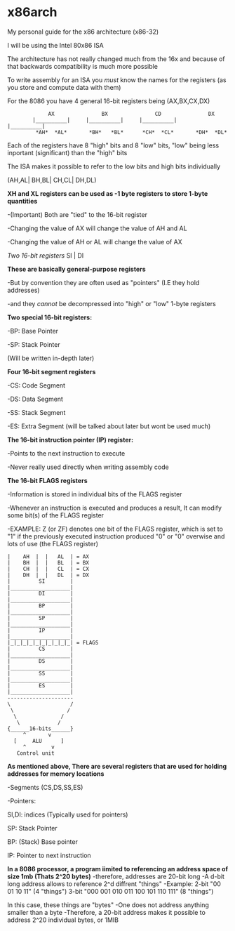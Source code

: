 # x86arch
My personal guide for the x86 architecture
(x86-32)



I will be using the Intel 80x86 ISA

The architecture has not really changed much from the 16x and because of that backwards compatibility is much more possible

To write assembly for an ISA you *must* know the names for the registers (as you store and compute data with them)

For the 8086 you have 4 general 16-bit registers being (AX,BX,CX,DX)

                 AX               BX               CD               DX   
            |__________|     |__________|     |__________|     |__________|
             *AH*  *AL*       *BH*   *BL*      *CH*  *CL*       *DH*  *DL*


Each of the registers have 8 "high" bits and 8 "low" bits, "low" being less inportant (significant) than the "high" bits

The ISA makes it possible to refer to the low bits and high bits individually

(AH,AL| BH,BL| CH,CL| DH,DL)

**XH and XL registers can be used as -1 byte registers to store 1-byte quantities**

 -(Important) Both are "tied" to the 16-bit register
 
  -Changing the value of AX will change the value of AH and AL
  
   -Changing the value of AH or AL will change the value of AX
   

*Two 16-bit registers*
 SI      |      DI

**These are basically general-purpose registers** 

 -But by convention they are often used as "pointers" (I.E they hold addresses)
 
  -and they *cannot* be decompressed into "high" or "low" 1-byte registers
  

**Two special 16-bit registers:**

 -BP: Base Pointer
 
  -SP: Stack Pointer
  
  (Will be written in-depth later)

**Four 16-bit segment registers**

 -CS: Code Segment
 
  -DS: Data Segment
  
   -SS: Stack Segment
   
  -ES: Extra Segment
     (will be talked about later but wont be used much)

**The 16-bit instruction pointer (IP) register:**

 -Points to the next instruction to execute
 
  -Never really used directly when writing assembly code

**The 16-bit FLAGS registers**

 -Information is stored in individual bits of the FLAGS register
 
  -Whenever an instruction is executed and produces a result, It can modify some bit(s) of the FLAGS register
  
   -EXAMPLE: Z (or ZF) denotes one bit of the FLAGS register, which is set to "1" if the previously executed instruction produced "0" or "0" overwise and lots of use (the FLAGS register)

    |    AH  |  |   AL  | = AX
    |    BH  |  |   BL  | = BX
    |    CH  |  |   CL  | = CX
    |    DH  |  |   DL  | = DX
    |         SI        |
    |___________________|
    |         DI        |
    |___________________|
    |         BP        |
    |___________________|
    |         SP        |
    |___________________|
    |         IP        |
    |___________________|
    |_|_|_|_|_|_|_|_|_|_| = FLAGS
    |         CS        |
    |___________________|
    |         DS        |
    |___________________|
    |         SS        |
    |___________________|
    |         ES        |
    |___________________|
    ---------------------
    \                   /
     \                 /
      \              /
       \            /
    {______16-bits______}
         ^       v
      [     ALU      ]
         ^        v
       Control unit

**As mentioned above, There are several registers that are used for holding addresses for memory locations**

-Segments (CS,DS,SS,ES)

 -Pointers:
 
 SI,DI: indices (Typically used for pointers)
 
 SP: Stack Pointer
 
 BP: (Stack) Base pointer
 
 IP: Pointer to next instruction
 
 **In a 8086 processor, a program iimited to referencing an address space of size 1mb (Thats 2^20 bytes)**
 -therefore, addresses are 20-bit long
 -A d-bit long address allows to reference 2^d diffrent "things"
 -Example:
  2-bit "00 01 10 11" (4 "things")
  3-bit "000 001 010 011 100 101 110 111" (8 "things")

  In this case, these things are "bytes" 
  -One does not address anything smaller than a byte
  -Therefore, a 20-bit address makes it possible to address 2^20 individual bytes, or 1MIB
